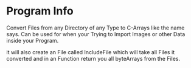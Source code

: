 # Program Info
Convert Files from any Directory of any Type to C-Arrays like the name says. Can be used for when your Trying to Import Images or other Data inside your Program.

it will also create an File called IncludeFile which will take all Files it converted and in an Function return you all byteArrays from the Files.

